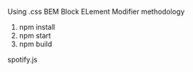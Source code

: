 <!-- Styling -->

Using .css BEM Block ELement Modifier methodology

<!-- Get started  -->

1. npm install
2. npm start
3. npm build

<!-- spotify infos you can see at  -->

spotify.js
